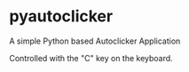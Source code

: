 # pyautoclicker
A simple Python based Autoclicker Application

Controlled with the "C" key on the keyboard.
